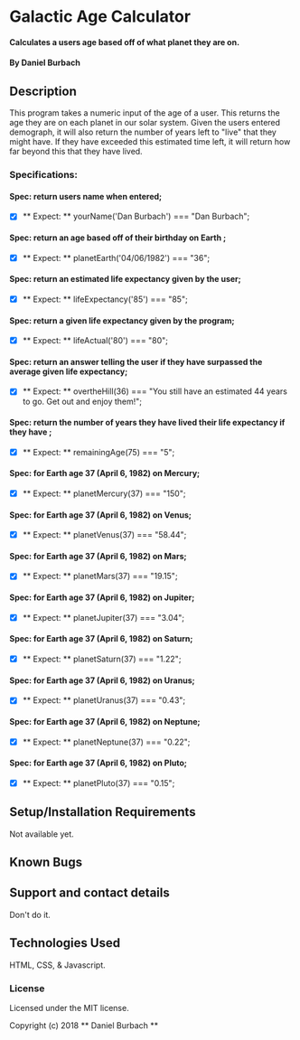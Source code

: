 # Galactic Age Calculator

#### Calculates a users age based off of what planet they are on.

#### By Daniel Burbach

## Description

This program takes a numeric input of the age of a user. This returns the age they are on each planet in our solar system. Given the users entered demograph, it will also return the number of years left to "live" that they might have. If they have exceeded this estimated time left, it will return how far beyond this that they have lived.

### Specifications:
#### Spec: return users name when entered;
- [x] ** Expect: ** yourName('Dan Burbach') === "Dan Burbach";

#### Spec: return an age based off of their birthday on Earth ;
- [x] ** Expect: ** planetEarth('04/06/1982') === "36";

#### Spec: return an estimated life expectancy given by the user;
- [x] ** Expect: ** lifeExpectancy('85') === "85";

#### Spec: return a given life expectancy given by the program;
- [x] ** Expect: ** lifeActual('80') === "80";

#### Spec: return an answer telling the user if they have surpassed the average given life expectancy;
- [x] ** Expect: ** overtheHill(36) === "You still have an estimated 44 years to go. Get out and enjoy them!";

#### Spec: return the number of years they have lived their life expectancy if they have ;
- [x] ** Expect: ** remainingAge(75) === "5";

#### Spec: for Earth age 37 (April 6, 1982) on Mercury;
- [x] ** Expect: ** planetMercury(37) === "150";

#### Spec: for Earth age 37 (April 6, 1982) on Venus;
- [x] ** Expect: ** planetVenus(37) === "58.44";

#### Spec: for Earth age 37 (April 6, 1982) on Mars;
- [x] ** Expect: ** planetMars(37) === "19.15";

#### Spec: for Earth age 37 (April 6, 1982) on Jupiter;
- [x] ** Expect: ** planetJupiter(37) === "3.04";

#### Spec: for Earth age 37 (April 6, 1982) on Saturn;
- [x] ** Expect: ** planetSaturn(37) === "1.22";

#### Spec: for Earth age 37 (April 6, 1982) on Uranus;
- [x] ** Expect: ** planetUranus(37) === "0.43";

#### Spec: for Earth age 37 (April 6, 1982) on Neptune;
- [x] ** Expect: ** planetNeptune(37) === "0.22";

#### Spec: for Earth age 37 (April 6, 1982) on Pluto;
- [x] ** Expect: ** planetPluto(37) === "0.15";



## Setup/Installation Requirements
Not available yet.

## Known Bugs

## Support and contact details

Don't do it.

## Technologies Used

HTML, CSS, & Javascript.

### License

Licensed under the MIT license.

Copyright (c) 2018 ** Daniel Burbach **
